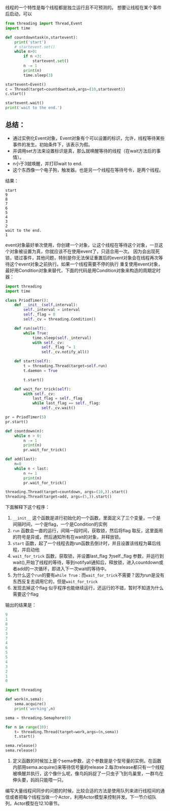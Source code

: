 线程的一个特性是每个线程都是独立运行且不可预测的。
想要让线程在某个事件后启动，可以
```python
from threading import Thread,Event
import time

def countdowntask(n,startevent):
    print('start')
    # startevent.set()
    while n>0:
        if n <3:
            startevent.set()
        n -= 1
        print(n)
        time.sleep(3)

startevent=Event()
c = Thread(target=countdowntask,args=(10,startevent))
c.start()

startevent.wait()
print('wait to the end.')
```

## 总结：
* 通过实例化Event对象，Event对象有个可以设置的标识，允许，线程等待某些事件的发生。初始条件下，该表示为假。
* 并调用set方法来设置标识是真，那么就唤醒等待的线程（在wait方法后的事情）。
* n小于3就唤醒，并打印wait to end.
* 这个东西像一个电子狗，触发器。也是另一个线程在等待号令，是两个线程。

结果：
```
start
9
8
7
6
5
4
3
2
wait to the end.
1
```

event对象最好单次使用，你创建一个对象，让这个线程在等待这个对象，一旦这个对象被设置为真，你就应该不在使用event了，只适合用一次。
因为会出现死锁，错过事件，其他问题，特别是你无法保证重置后的event对象会在线程再次等待这个event对象之前执行。如果一个线程需要不停的执行
重复使用event对象，最好用Condition对象来替代，下面的代码是用Condition对象来构造的周期定时器：
```python
import threading
import time

class PriodTimer():
    def __init__(self,interval):
        self._interval = interval
        self._flag = 0
        self._cv = threading.Condition()

    def run(self):
        while True:
            time.sleep(self._interval)
            with self._cv:
                self._flag ^= 1
                self._cv.notify_all()

    def start(self):
        t = threading.Thread(target=self.run)
        t.daemon = True

        t.start()

    def wait_for_trick(self):
        with self._cv:
            last_flag = self._flag
            while last_flag == self._flag:
                self._cv.wait()

pr = PriodTimer(5)
pr.start()

def countdown(n):
    while n > 0:
        n -= 1
        print(n)
        pr.wait_for_trick()

def add(last):
    n=0
    while n < last:
        n += 1
        print(n)
        pr.wait_for_trick()

threading.Thread(target=countdown, args=(10,)).start()
threading.Thread(target=add, args=(5,)).start()
```
下面解释下这个程序：

1. `__init__` 这个函数是进行初始化的一个函数，里面定义了三个变量，一个是间隔时间，一个是flag，一个是Condition的实例
2. `run` 函数会一直的运行，间隔一段时间，获取锁，然后将flag 取反，这里面用的符号是异或，然后通知所有在wait的对象，并释放锁。
3. `start` 函数，起了一个线程去跑run函数去倒计时，并且设置该线程为幕后线程，并启动他
4. `wait_for_trick` 函数，获取锁，并设置last_flag 为self._flag 参数，并运行到wait(),开始了线程的等待，等到notifyall通知后，释放锁，进入countdown或者add的一次循环，即进入下一次wait的等待中。
5. 为什么这个`run`的要有`while True：`而`wait_for_trick`不需要？因为run是没有东西反复去调用它的，但是`wait_for_trick`
6. 发现去掉这个flag 似乎程序也能继续运行，还运行的不错，暂时不知道为什么需要这个flag

输出的结果是：
```python
9
1
8
2
3
7
4
6
5
5
4
3
2
1
0
```

```python
import threading

def work(n,sema):
    sema.acquire()
    print('working',n)

sema = threading.Semaphore(0)

for n in range(10):
    t= threading.Thread(target=work,args=(n,sema))
    t.start()

sema.release()
sema.release()
```

1. 定义函数的时候加上是个sema参数，这个参数是是个型号量的实例，在函数内部用sema.acquire()来等待信号量的release
2.每次release都只有一个线程被唤醒并执行，这个像什么呢，像鸟妈妈捉了一只虫子飞到鸟巢里，一群鸟在伸头要，妈妈只能喂一只。 

编写大量线程间同步的问题的时候，比较合适的方法是使用队列来进行线程间的通信或者把每个线程当做一个Actor，利用Actor模型来控制并发。下一节介绍队列，Actor模型在12.10章节。

